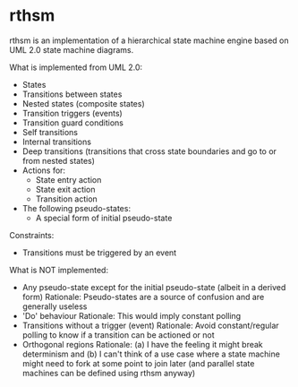 rthsm
=====

rthsm is an implementation of a hierarchical state machine engine
based on UML 2.0 state machine diagrams.

What is implemented from UML 2.0:
 - States
 - Transitions between states
 - Nested states (composite states)
 - Transition triggers (events)
 - Transition guard conditions
 - Self transitions
 - Internal transitions
 - Deep transitions (transitions that cross state boundaries and go to
   or from nested states)
 - Actions for:
   * State entry action
   * State exit action
   * Transition action
 - The following pseudo-states:
   * A special form of initial pseudo-state

Constraints:
 - Transitions must be triggered by an event

What is NOT implemented:
 - Any pseudo-state except for the initial pseudo-state (albeit in a
   derived form)
   Rationale: Pseudo-states are a source of confusion and are
   generally useless
 - 'Do' behaviour
   Rationale: This would imply constant polling
 - Transitions without a trigger (event)
   Rationale: Avoid constant/regular polling to know if a transition
   can be actioned or not
 - Orthogonal regions
   Rationale: (a) I have the feeling it might break determinism and
   (b) I can't think of a use case where a state machine might need to
   fork at some point to join later (and parallel state machines can
   be defined using rthsm anyway)

